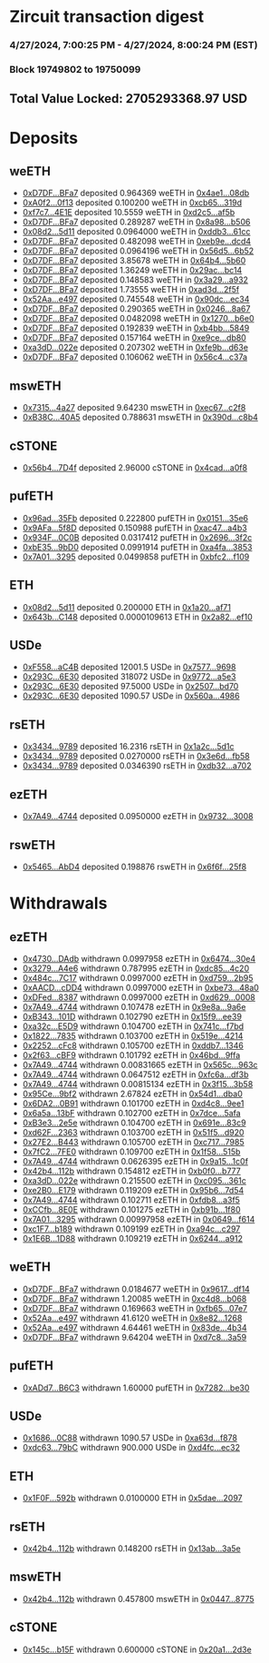 # Zircuit transaction digest
### 4/27/2024, 7:00:25 PM - 4/27/2024, 8:00:24 PM (EST)
### Block 19749802 to 19750099

## Total Value Locked: 2705293368.97 USD

# Deposits
## weETH
- [0xD7DF...BFa7](https://etherscan.io/address/0xD7DF7E085214743530afF339aFC420c7c720BFa7) deposited 0.964369 weETH in [0x4ae1...08db](https://etherscan.io/tx/0xD7DF7E085214743530afF339aFC420c7c720BFa7)
- [0xA0f2...0f13](https://etherscan.io/address/0xA0f2615eF3181c4eA38dF4B0299996cCFE8B0f13) deposited 0.100200 weETH in [0xcb65...319d](https://etherscan.io/tx/0xA0f2615eF3181c4eA38dF4B0299996cCFE8B0f13)
- [0xf7c7...4E1E](https://etherscan.io/address/0xf7c7cA163DDFe69218377Ab7086bdFc9a50F4E1E) deposited 10.5559 weETH in [0xd2c5...af5b](https://etherscan.io/tx/0xf7c7cA163DDFe69218377Ab7086bdFc9a50F4E1E)
- [0xD7DF...BFa7](https://etherscan.io/address/0xD7DF7E085214743530afF339aFC420c7c720BFa7) deposited 0.289287 weETH in [0x8a98...b506](https://etherscan.io/tx/0xD7DF7E085214743530afF339aFC420c7c720BFa7)
- [0x08d2...5d11](https://etherscan.io/address/0x08d2c744Fd60F2dca8C1885D3AA03Ff6D3fA5d11) deposited 0.0964000 weETH in [0xddb3...61cc](https://etherscan.io/tx/0x08d2c744Fd60F2dca8C1885D3AA03Ff6D3fA5d11)
- [0xD7DF...BFa7](https://etherscan.io/address/0xD7DF7E085214743530afF339aFC420c7c720BFa7) deposited 0.482098 weETH in [0xeb9e...dcd4](https://etherscan.io/tx/0xD7DF7E085214743530afF339aFC420c7c720BFa7)
- [0xD7DF...BFa7](https://etherscan.io/address/0xD7DF7E085214743530afF339aFC420c7c720BFa7) deposited 0.0964196 weETH in [0x56d5...6b52](https://etherscan.io/tx/0xD7DF7E085214743530afF339aFC420c7c720BFa7)
- [0xD7DF...BFa7](https://etherscan.io/address/0xD7DF7E085214743530afF339aFC420c7c720BFa7) deposited 3.85678 weETH in [0x64b4...5b60](https://etherscan.io/tx/0xD7DF7E085214743530afF339aFC420c7c720BFa7)
- [0xD7DF...BFa7](https://etherscan.io/address/0xD7DF7E085214743530afF339aFC420c7c720BFa7) deposited 1.36249 weETH in [0x29ac...bc14](https://etherscan.io/tx/0xD7DF7E085214743530afF339aFC420c7c720BFa7)
- [0xD7DF...BFa7](https://etherscan.io/address/0xD7DF7E085214743530afF339aFC420c7c720BFa7) deposited 0.148583 weETH in [0x3a29...a932](https://etherscan.io/tx/0xD7DF7E085214743530afF339aFC420c7c720BFa7)
- [0xD7DF...BFa7](https://etherscan.io/address/0xD7DF7E085214743530afF339aFC420c7c720BFa7) deposited 1.73555 weETH in [0xad3d...2f5f](https://etherscan.io/tx/0xD7DF7E085214743530afF339aFC420c7c720BFa7)
- [0x52Aa...e497](https://etherscan.io/address/0x52Aa899454998Be5b000Ad077a46Bbe360F4e497) deposited 0.745548 weETH in [0x90dc...ec34](https://etherscan.io/tx/0x52Aa899454998Be5b000Ad077a46Bbe360F4e497)
- [0xD7DF...BFa7](https://etherscan.io/address/0xD7DF7E085214743530afF339aFC420c7c720BFa7) deposited 0.290365 weETH in [0x0246...8a67](https://etherscan.io/tx/0xD7DF7E085214743530afF339aFC420c7c720BFa7)
- [0xD7DF...BFa7](https://etherscan.io/address/0xD7DF7E085214743530afF339aFC420c7c720BFa7) deposited 0.0482098 weETH in [0x1270...b6e0](https://etherscan.io/tx/0xD7DF7E085214743530afF339aFC420c7c720BFa7)
- [0xD7DF...BFa7](https://etherscan.io/address/0xD7DF7E085214743530afF339aFC420c7c720BFa7) deposited 0.192839 weETH in [0xb4bb...5849](https://etherscan.io/tx/0xD7DF7E085214743530afF339aFC420c7c720BFa7)
- [0xD7DF...BFa7](https://etherscan.io/address/0xD7DF7E085214743530afF339aFC420c7c720BFa7) deposited 0.157164 weETH in [0xe9ce...db80](https://etherscan.io/tx/0xD7DF7E085214743530afF339aFC420c7c720BFa7)
- [0xa3dD...022e](https://etherscan.io/address/0xa3dDDfCACfa988d4aea4CeC5Cce5E07FFa3B022e) deposited 0.207302 weETH in [0xfe9b...d63e](https://etherscan.io/tx/0xa3dDDfCACfa988d4aea4CeC5Cce5E07FFa3B022e)
- [0xD7DF...BFa7](https://etherscan.io/address/0xD7DF7E085214743530afF339aFC420c7c720BFa7) deposited 0.106062 weETH in [0x56c4...c37a](https://etherscan.io/tx/0xD7DF7E085214743530afF339aFC420c7c720BFa7)
## mswETH
- [0x7315...4a27](https://etherscan.io/address/0x7315741AA19382Cd2Fb73B7B4d92f680A7D34a27) deposited 9.64230 mswETH in [0xec67...c2f8](https://etherscan.io/tx/0x7315741AA19382Cd2Fb73B7B4d92f680A7D34a27)
- [0xB38C...40A5](https://etherscan.io/address/0xB38C31Ca45E4fd0307944936C60812a8Bf1540A5) deposited 0.788631 mswETH in [0x390d...c8b4](https://etherscan.io/tx/0xB38C31Ca45E4fd0307944936C60812a8Bf1540A5)
## cSTONE
- [0x56b4...7D4f](https://etherscan.io/address/0x56b421C0aAcA80be6447B7C330222C5A1CE27D4f) deposited 2.96000 cSTONE in [0x4cad...a0f8](https://etherscan.io/tx/0x56b421C0aAcA80be6447B7C330222C5A1CE27D4f)
## pufETH
- [0x96ad...35Fb](https://etherscan.io/address/0x96ad6Be504D153A25d41a476d5202425E85135Fb) deposited 0.222800 pufETH in [0x0151...35e6](https://etherscan.io/tx/0x96ad6Be504D153A25d41a476d5202425E85135Fb)
- [0x9AFa...5f8D](https://etherscan.io/address/0x9AFa70d0972BFEBaABE3aDAB506f02d163585f8D) deposited 0.150988 pufETH in [0xac47...a4b3](https://etherscan.io/tx/0x9AFa70d0972BFEBaABE3aDAB506f02d163585f8D)
- [0x934F...0C0B](https://etherscan.io/address/0x934F7A82af7935406C8a6e6cB9B2317e3bF60C0B) deposited 0.0317412 pufETH in [0x2696...3f2c](https://etherscan.io/tx/0x934F7A82af7935406C8a6e6cB9B2317e3bF60C0B)
- [0xbE35...9bD0](https://etherscan.io/address/0xbE3519222712FbA4A65AE26a041Af5eF41439bD0) deposited 0.0991914 pufETH in [0xa4fa...3853](https://etherscan.io/tx/0xbE3519222712FbA4A65AE26a041Af5eF41439bD0)
- [0x7A01...3295](https://etherscan.io/address/0x7A01e7a91B34ca5b27Bc18c68AA9484a7a683295) deposited 0.0499858 pufETH in [0xbfc2...f109](https://etherscan.io/tx/0x7A01e7a91B34ca5b27Bc18c68AA9484a7a683295)
## ETH
- [0x08d2...5d11](https://etherscan.io/address/0x08d2c744Fd60F2dca8C1885D3AA03Ff6D3fA5d11) deposited 0.200000 ETH in [0x1a20...af71](https://etherscan.io/tx/0x08d2c744Fd60F2dca8C1885D3AA03Ff6D3fA5d11)
- [0x643b...C148](https://etherscan.io/address/0x643b7e3f047dF43E774213fBeFc4e030ac4CC148) deposited 0.0000109613 ETH in [0x2a82...ef10](https://etherscan.io/tx/0x643b7e3f047dF43E774213fBeFc4e030ac4CC148)
## USDe
- [0xF558...aC4B](https://etherscan.io/address/0xF558fc523886B7f65034C2858d84FB7957e1aC4B) deposited 12001.5 USDe in [0x7577...9698](https://etherscan.io/tx/0xF558fc523886B7f65034C2858d84FB7957e1aC4B)
- [0x293C...6E30](https://etherscan.io/address/0x293C6937D8D82e05B01335F7B33FBA0c8e256E30) deposited 318072 USDe in [0x9772...a5e3](https://etherscan.io/tx/0x293C6937D8D82e05B01335F7B33FBA0c8e256E30)
- [0x293C...6E30](https://etherscan.io/address/0x293C6937D8D82e05B01335F7B33FBA0c8e256E30) deposited 97.5000 USDe in [0x2507...bd70](https://etherscan.io/tx/0x293C6937D8D82e05B01335F7B33FBA0c8e256E30)
- [0x293C...6E30](https://etherscan.io/address/0x293C6937D8D82e05B01335F7B33FBA0c8e256E30) deposited 1090.57 USDe in [0x560a...4986](https://etherscan.io/tx/0x293C6937D8D82e05B01335F7B33FBA0c8e256E30)
## rsETH
- [0x3434...9789](https://etherscan.io/address/0x34349c5569e7B846c3558961552D2202760A9789) deposited 16.2316 rsETH in [0x1a2c...5d1c](https://etherscan.io/tx/0x34349c5569e7B846c3558961552D2202760A9789)
- [0x3434...9789](https://etherscan.io/address/0x34349c5569e7B846c3558961552D2202760A9789) deposited 0.0270000 rsETH in [0x3e6d...fb58](https://etherscan.io/tx/0x34349c5569e7B846c3558961552D2202760A9789)
- [0x3434...9789](https://etherscan.io/address/0x34349c5569e7B846c3558961552D2202760A9789) deposited 0.0346390 rsETH in [0xdb32...a702](https://etherscan.io/tx/0x34349c5569e7B846c3558961552D2202760A9789)
## ezETH
- [0x7A49...4744](https://etherscan.io/address/0x7A493Be5c2ce014cD049Bf178a1ac0Db1B434744) deposited 0.0950000 ezETH in [0x9732...3008](https://etherscan.io/tx/0x7A493Be5c2ce014cD049Bf178a1ac0Db1B434744)
## rswETH
- [0x5465...AbD4](https://etherscan.io/address/0x546528dF9B99e536160CdF3df66D6b33825BAbD4) deposited 0.198876 rswETH in [0x6f6f...25f8](https://etherscan.io/tx/0x546528dF9B99e536160CdF3df66D6b33825BAbD4)
# Withdrawals
## ezETH
- [0x4730...DAdb](https://etherscan.io/address/0x4730a147246cDBB7C9747Dd5e469A3cB5e47DAdb) withdrawn 0.0997958 ezETH in [0x6474...30e4](https://etherscan.io/tx/0x4730a147246cDBB7C9747Dd5e469A3cB5e47DAdb)
- [0x3279...A4e6](https://etherscan.io/address/0x3279Ed4B2907483d23f5587f3F721A15CE28A4e6) withdrawn 0.787995 ezETH in [0xdc85...4c20](https://etherscan.io/tx/0x3279Ed4B2907483d23f5587f3F721A15CE28A4e6)
- [0x484c...7C17](https://etherscan.io/address/0x484cfdfD533eBFc3eA36321bdEA122D8997d7C17) withdrawn 0.0997000 ezETH in [0xd759...2b95](https://etherscan.io/tx/0x484cfdfD533eBFc3eA36321bdEA122D8997d7C17)
- [0xAACD...cDD4](https://etherscan.io/address/0xAACDC584c92BC1b71317aA3680431AdD5681cDD4) withdrawn 0.0997000 ezETH in [0xbe73...48a0](https://etherscan.io/tx/0xAACDC584c92BC1b71317aA3680431AdD5681cDD4)
- [0xDFed...8387](https://etherscan.io/address/0xDFed23964Fcc5bF8fc2629217a37D8628a3A8387) withdrawn 0.0997000 ezETH in [0xd629...0008](https://etherscan.io/tx/0xDFed23964Fcc5bF8fc2629217a37D8628a3A8387)
- [0x7A49...4744](https://etherscan.io/address/0x7A493Be5c2ce014cD049Bf178a1ac0Db1B434744) withdrawn 0.107478 ezETH in [0x9e8a...9a6e](https://etherscan.io/tx/0x7A493Be5c2ce014cD049Bf178a1ac0Db1B434744)
- [0xB343...101D](https://etherscan.io/address/0xB34349eEf79c833c8B6314a3c8318B4Dd74C101D) withdrawn 0.102790 ezETH in [0x15f9...ee39](https://etherscan.io/tx/0xB34349eEf79c833c8B6314a3c8318B4Dd74C101D)
- [0xa32c...E5D9](https://etherscan.io/address/0xa32ccf2E59944e8982FeaC20805b2C35b0ffE5D9) withdrawn 0.104700 ezETH in [0x741c...f7bd](https://etherscan.io/tx/0xa32ccf2E59944e8982FeaC20805b2C35b0ffE5D9)
- [0x1822...7835](https://etherscan.io/address/0x1822C8167d354974b9e7Cbde836EC7b83e1A7835) withdrawn 0.103700 ezETH in [0x519e...4214](https://etherscan.io/tx/0x1822C8167d354974b9e7Cbde836EC7b83e1A7835)
- [0x2252...cFc8](https://etherscan.io/address/0x2252d1Dd4d18fF69379bB3587CFc5fc56786cFc8) withdrawn 0.105700 ezETH in [0xddb7...1346](https://etherscan.io/tx/0x2252d1Dd4d18fF69379bB3587CFc5fc56786cFc8)
- [0x2f63...cBF9](https://etherscan.io/address/0x2f632C314B3Df3A05BF49428De57dB703b9FcBF9) withdrawn 0.101792 ezETH in [0x46bd...9ffa](https://etherscan.io/tx/0x2f632C314B3Df3A05BF49428De57dB703b9FcBF9)
- [0x7A49...4744](https://etherscan.io/address/0x7A493Be5c2ce014cD049Bf178a1ac0Db1B434744) withdrawn 0.00831665 ezETH in [0x565c...963c](https://etherscan.io/tx/0x7A493Be5c2ce014cD049Bf178a1ac0Db1B434744)
- [0x7A49...4744](https://etherscan.io/address/0x7A493Be5c2ce014cD049Bf178a1ac0Db1B434744) withdrawn 0.0647512 ezETH in [0xfc6a...df3b](https://etherscan.io/tx/0x7A493Be5c2ce014cD049Bf178a1ac0Db1B434744)
- [0x7A49...4744](https://etherscan.io/address/0x7A493Be5c2ce014cD049Bf178a1ac0Db1B434744) withdrawn 0.00815134 ezETH in [0x3f15...3b58](https://etherscan.io/tx/0x7A493Be5c2ce014cD049Bf178a1ac0Db1B434744)
- [0x95Ce...9bf2](https://etherscan.io/address/0x95Ceab96B66694Af6B36675d975AEba482909bf2) withdrawn 2.67824 ezETH in [0x54d1...dba0](https://etherscan.io/tx/0x95Ceab96B66694Af6B36675d975AEba482909bf2)
- [0x6DA2...0B91](https://etherscan.io/address/0x6DA2a6d7c5Adfd9244392Acc41Fe31DD9c360B91) withdrawn 0.101700 ezETH in [0xd4c8...9ee1](https://etherscan.io/tx/0x6DA2a6d7c5Adfd9244392Acc41Fe31DD9c360B91)
- [0x6a5a...13bF](https://etherscan.io/address/0x6a5a718F2030ac8DCa56b728ba42d192628213bF) withdrawn 0.102700 ezETH in [0x7dce...5afa](https://etherscan.io/tx/0x6a5a718F2030ac8DCa56b728ba42d192628213bF)
- [0xB3e3...2e5e](https://etherscan.io/address/0xB3e3f333Ff8a60fCa757287eee6fe0FA513E2e5e) withdrawn 0.104700 ezETH in [0x691e...83c9](https://etherscan.io/tx/0xB3e3f333Ff8a60fCa757287eee6fe0FA513E2e5e)
- [0xd62F...2363](https://etherscan.io/address/0xd62F14E239fBB155dbbc4171D8411D5A0DA92363) withdrawn 0.103700 ezETH in [0x51f5...d920](https://etherscan.io/tx/0xd62F14E239fBB155dbbc4171D8411D5A0DA92363)
- [0x27E2...B443](https://etherscan.io/address/0x27E2bcAA69acBD94A04F62163A10570b6Eb7B443) withdrawn 0.105700 ezETH in [0xc717...7985](https://etherscan.io/tx/0x27E2bcAA69acBD94A04F62163A10570b6Eb7B443)
- [0x7fC2...7FE0](https://etherscan.io/address/0x7fC2673f5315114C657A684F341Fc46AC62e7FE0) withdrawn 0.109700 ezETH in [0x1f58...515b](https://etherscan.io/tx/0x7fC2673f5315114C657A684F341Fc46AC62e7FE0)
- [0x7A49...4744](https://etherscan.io/address/0x7A493Be5c2ce014cD049Bf178a1ac0Db1B434744) withdrawn 0.0626395 ezETH in [0x9a15...1c0f](https://etherscan.io/tx/0x7A493Be5c2ce014cD049Bf178a1ac0Db1B434744)
- [0x42b4...112b](https://etherscan.io/address/0x42b47713B5c1Bf3dD2FeceaF8bDAA3e9247d112b) withdrawn 0.154812 ezETH in [0xb0f0...b777](https://etherscan.io/tx/0x42b47713B5c1Bf3dD2FeceaF8bDAA3e9247d112b)
- [0xa3dD...022e](https://etherscan.io/address/0xa3dDDfCACfa988d4aea4CeC5Cce5E07FFa3B022e) withdrawn 0.215500 ezETH in [0xc095...361c](https://etherscan.io/tx/0xa3dDDfCACfa988d4aea4CeC5Cce5E07FFa3B022e)
- [0xe2B0...E179](https://etherscan.io/address/0xe2B0737A9687DA76400Af5387869E14E4fe4E179) withdrawn 0.119209 ezETH in [0x95b6...7d54](https://etherscan.io/tx/0xe2B0737A9687DA76400Af5387869E14E4fe4E179)
- [0x7A49...4744](https://etherscan.io/address/0x7A493Be5c2ce014cD049Bf178a1ac0Db1B434744) withdrawn 0.102711 ezETH in [0xfdb8...a3f5](https://etherscan.io/tx/0x7A493Be5c2ce014cD049Bf178a1ac0Db1B434744)
- [0xCCfb...8E0E](https://etherscan.io/address/0xCCfb4730C3be96Ce8a02a8f1f0F6a14eAC558E0E) withdrawn 0.101275 ezETH in [0xb91b...1f80](https://etherscan.io/tx/0xCCfb4730C3be96Ce8a02a8f1f0F6a14eAC558E0E)
- [0x7A01...3295](https://etherscan.io/address/0x7A01e7a91B34ca5b27Bc18c68AA9484a7a683295) withdrawn 0.00997958 ezETH in [0x0649...f614](https://etherscan.io/tx/0x7A01e7a91B34ca5b27Bc18c68AA9484a7a683295)
- [0xc1F7...b189](https://etherscan.io/address/0xc1F79AEcf62818B5CF02FdE1dF2a15948a2Eb189) withdrawn 0.109199 ezETH in [0xa94c...c297](https://etherscan.io/tx/0xc1F79AEcf62818B5CF02FdE1dF2a15948a2Eb189)
- [0x1E6B...1D88](https://etherscan.io/address/0x1E6B2D6dde6f700B12Ea578D866aABCeDC871D88) withdrawn 0.109219 ezETH in [0x6244...a912](https://etherscan.io/tx/0x1E6B2D6dde6f700B12Ea578D866aABCeDC871D88)
## weETH
- [0xD7DF...BFa7](https://etherscan.io/address/0xD7DF7E085214743530afF339aFC420c7c720BFa7) withdrawn 0.0184677 weETH in [0x9617...df14](https://etherscan.io/tx/0xD7DF7E085214743530afF339aFC420c7c720BFa7)
- [0xD7DF...BFa7](https://etherscan.io/address/0xD7DF7E085214743530afF339aFC420c7c720BFa7) withdrawn 1.20085 weETH in [0xc4d8...b068](https://etherscan.io/tx/0xD7DF7E085214743530afF339aFC420c7c720BFa7)
- [0xD7DF...BFa7](https://etherscan.io/address/0xD7DF7E085214743530afF339aFC420c7c720BFa7) withdrawn 0.169663 weETH in [0xfb65...07e7](https://etherscan.io/tx/0xD7DF7E085214743530afF339aFC420c7c720BFa7)
- [0x52Aa...e497](https://etherscan.io/address/0x52Aa899454998Be5b000Ad077a46Bbe360F4e497) withdrawn 41.6120 weETH in [0x8e82...1268](https://etherscan.io/tx/0x52Aa899454998Be5b000Ad077a46Bbe360F4e497)
- [0x52Aa...e497](https://etherscan.io/address/0x52Aa899454998Be5b000Ad077a46Bbe360F4e497) withdrawn 4.64461 weETH in [0x83de...4b34](https://etherscan.io/tx/0x52Aa899454998Be5b000Ad077a46Bbe360F4e497)
- [0xD7DF...BFa7](https://etherscan.io/address/0xD7DF7E085214743530afF339aFC420c7c720BFa7) withdrawn 9.64204 weETH in [0xd7c8...3a59](https://etherscan.io/tx/0xD7DF7E085214743530afF339aFC420c7c720BFa7)
## pufETH
- [0xADd7...B6C3](https://etherscan.io/address/0xADd7EEe36210b350b194aCb871AD77635151B6C3) withdrawn 1.60000 pufETH in [0x7282...be30](https://etherscan.io/tx/0xADd7EEe36210b350b194aCb871AD77635151B6C3)
## USDe
- [0x1686...0C88](https://etherscan.io/address/0x168620f57DCbcD5D9aC84E5Ca3C2eC753BD60C88) withdrawn 1090.57 USDe in [0xa63d...f878](https://etherscan.io/tx/0x168620f57DCbcD5D9aC84E5Ca3C2eC753BD60C88)
- [0xdc63...79bC](https://etherscan.io/address/0xdc632C0E80D0C3A5222287547c0c7be712FB79bC) withdrawn 900.000 USDe in [0xd4fc...ec32](https://etherscan.io/tx/0xdc632C0E80D0C3A5222287547c0c7be712FB79bC)
## ETH
- [0x1F0F...592b](https://etherscan.io/address/0x1F0F5d02cE4043615E7D540D80969bc5575b592b) withdrawn 0.0100000 ETH in [0x5dae...2097](https://etherscan.io/tx/0x1F0F5d02cE4043615E7D540D80969bc5575b592b)
## rsETH
- [0x42b4...112b](https://etherscan.io/address/0x42b47713B5c1Bf3dD2FeceaF8bDAA3e9247d112b) withdrawn 0.148200 rsETH in [0x13ab...3a5e](https://etherscan.io/tx/0x42b47713B5c1Bf3dD2FeceaF8bDAA3e9247d112b)
## mswETH
- [0x42b4...112b](https://etherscan.io/address/0x42b47713B5c1Bf3dD2FeceaF8bDAA3e9247d112b) withdrawn 0.457800 mswETH in [0x0447...8775](https://etherscan.io/tx/0x42b47713B5c1Bf3dD2FeceaF8bDAA3e9247d112b)
## cSTONE
- [0x145c...b15F](https://etherscan.io/address/0x145c69a667D38C09552F1d76f540c369Db38b15F) withdrawn 0.600000 cSTONE in [0x20a1...2d3e](https://etherscan.io/tx/0x145c69a667D38C09552F1d76f540c369Db38b15F)
